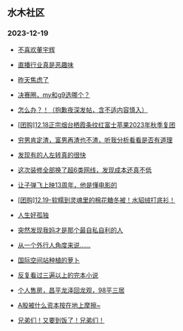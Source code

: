## 水木社区 
### 2023-12-19

+ [不喜欢董宇辉](https://www.mysmth.net/nForum/article/FamilyLife/1766528050)

+ [直播行业真是恶趣味](https://www.mysmth.net/nForum/article/WorkLife/3463295)

+ [昨天焦虑了](https://www.mysmth.net/nForum/article/PreUnivEdu/133148)

+ [决赛圈，my和g9选哪个？](https://www.mysmth.net/nForum/article/GreenAuto/1429471)

+ [怎么办？！（抱歉夜深发帖，含不适内容慎入）](https://www.mysmth.net/nForum/article/ChildEducation/2323762)

+ [[团购]12.18正宗烟台栖霞条纹红富士苹果2023年秋季复团](https://www.mysmth.net/nForum/article/ADAgent_TG/1314394)

+ [穷男肯定渣，富男再渣也不渣，听我分析看看是否有道理](https://www.mysmth.net/nForum/article/Age/20324895)

+ [发现有的人左转真的很快](https://www.mysmth.net/nForum/article/AutoWorld/1944742185)

+ [这次装修全部换了超6类网线，发现成本还真不低](https://www.mysmth.net/nForum/article/DigiHome/1252242)

+ [让子弹飞上映13周年，他是懂电影的](https://www.mysmth.net/nForum/article/Movie/3553177)

+ [[团购]12.19-软糯到灵魂里的棉花糖冬被！水貂绒打底衫！](https://www.mysmth.net/nForum/article/ADAgent_TG/1314473)

+ [人生好孤独](https://www.mysmth.net/nForum/article/Age/20325501)

+ [突然发现我妈才是那个最自私自利的人](https://www.mysmth.net/nForum/article/FamilyLife/1766531777)

+ [从一个外行人角度来说……](https://www.mysmth.net/nForum/article/WorkLife/3464446)

+ [国际空间站种植的萝卜](https://www.mysmth.net/nForum/article/Aero/417395)

+ [反复看过三遍以上的完本小说](https://www.mysmth.net/nForum/article/NetNovel/479767)

+ [个人售房，昌平龙泽回龙观，98平三居](https://www.mysmth.net/nForum/article/OurEstate/2895376)

+ [A股被什么资本按在地上摩擦~](https://www.mysmth.net/nForum/article/Stock/10724934)

+ [兄弟们！又要到饭了！兄弟们！](https://www.mysmth.net/nForum/article/GreenAuto/1430796)


